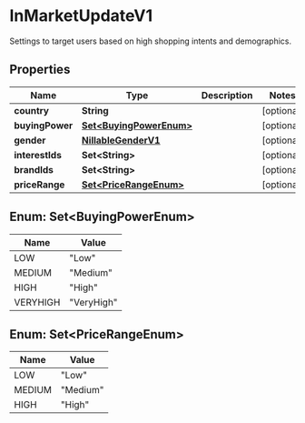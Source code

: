 

# InMarketUpdateV1

Settings to target users based on high shopping intents and demographics.

## Properties

| Name | Type | Description | Notes |
|------------ | ------------- | ------------- | -------------|
|**country** | **String** |  |  [optional] |
|**buyingPower** | [**Set&lt;BuyingPowerEnum&gt;**](#Set&lt;BuyingPowerEnum&gt;) |  |  [optional] |
|**gender** | [**NillableGenderV1**](NillableGenderV1.md) |  |  [optional] |
|**interestIds** | **Set&lt;String&gt;** |  |  [optional] |
|**brandIds** | **Set&lt;String&gt;** |  |  [optional] |
|**priceRange** | [**Set&lt;PriceRangeEnum&gt;**](#Set&lt;PriceRangeEnum&gt;) |  |  [optional] |



## Enum: Set&lt;BuyingPowerEnum&gt;

| Name | Value |
|---- | -----|
| LOW | &quot;Low&quot; |
| MEDIUM | &quot;Medium&quot; |
| HIGH | &quot;High&quot; |
| VERYHIGH | &quot;VeryHigh&quot; |



## Enum: Set&lt;PriceRangeEnum&gt;

| Name | Value |
|---- | -----|
| LOW | &quot;Low&quot; |
| MEDIUM | &quot;Medium&quot; |
| HIGH | &quot;High&quot; |



